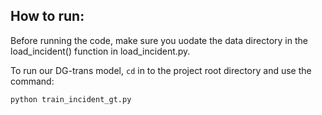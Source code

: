## How to run:

Before running the code, make sure you uodate the data directory in the load_incident() function in load_incident.py.

To run our DG-trans model, ```cd``` in to the project root directory and use the command:
```
python train_incident_gt.py
```
